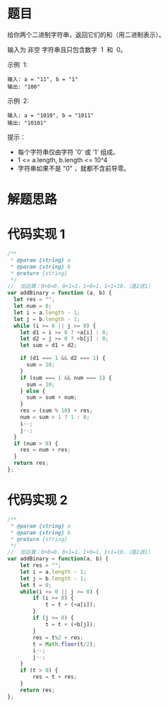 # 题目

给你两个二进制字符串，返回它们的和（用二进制表示）。

输入为 非空 字符串且只包含数字  1  和  0。

示例  1:

```
输入: a = "11", b = "1"
输出: "100"
```

示例  2:

```
输入: a = "1010", b = "1011"
输出: "10101"
```

提示：

- 每个字符串仅由字符 '0' 或 '1' 组成。
- 1 <= a.length, b.length <= 10^4
- 字符串如果不是 "0" ，就都不含前导零。

# 解题思路

# 代码实现 1

```javascript
/**
 * @param {string} a
 * @param {string} b
 * @return {string}
 */
//  加运算：0+0=0，0+1=1，1+0=1，1+1=10，（逢2进1）
var addBinary = function (a, b) {
  let res = "";
  let num = 0;
  let i = a.length - 1;
  let j = b.length - 1;
  while (i >= 0 || j >= 0) {
    let d1 = i >= 0 ? +a[i] : 0;
    let d2 = j >= 0 ? +b[j] : 0;
    let sum = d1 + d2;

    if (d1 === 1 && d2 === 1) {
      sum = 10;
    }
    if (sum === 1 && num === 1) {
      sum = 10;
    } else {
      sum = sum + num;
    }
    res = (sum % 10) + res;
    num = sum > 1 ? 1 : 0;
    i--;
    j--;
  }
  if (num > 0) {
    res = num + res;
  }
  return res;
};
```

# 代码实现 2

```javaScript
/**
 * @param {string} a
 * @param {string} b
 * @return {string}
 */
//  加运算：0+0=0，0+1=1，1+0=1，1+1=10，（逢2进1）
var addBinary = function(a, b) {
    let res = "";
    let i = a.length - 1;
    let j = b.length - 1;
    let t = 0;
    while(i >= 0 || j >= 0) {
        if (i >= 0) {
            t = t + (+a[i]);
        }
        if (j >= 0) {
            t = t + (+b[j]);
        }
        res = t%2 + res;
        t = Math.floor(t/2);
        i--;
        j--;
    }
    if (t > 0) {
        res = t + res;
    }
    return res;
};
```
